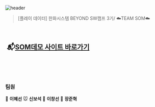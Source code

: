 ![header](https://capsule-render.vercel.app/api?type=shark&height=300&text=📬SOM📬&desc=%20%20Sound%20of%20mind&textBg=false&fontColor=FFFFFF&section=header&fontSize=70&fontAlign=50&fontAlignY=49&animation=fadeIn)

> [플레이 데이터] 한화시스템 BEYOND SW캠프 3기/ ☁️TEAM SOM☁️

<br>

## &nbsp;📬[SOM데모 사이트 바로가기](https://www.naver.com)

<br><br><br>

### 팀원

🐴 **이혜선**
🐭 **신보석**
🐷 **이창선**
🐰 **장준혁**
